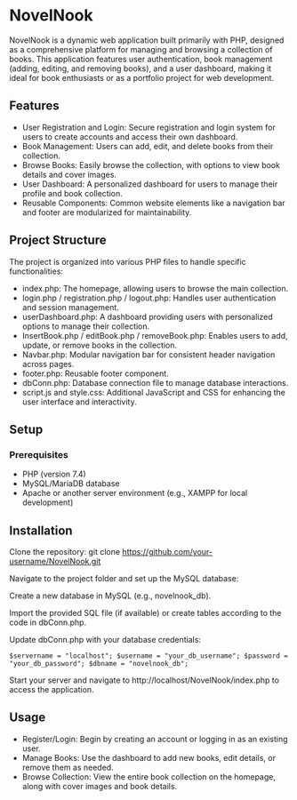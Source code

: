 
#   NovelNook

NovelNook is a dynamic web application built primarily with PHP, designed as a comprehensive platform for managing and browsing a collection of books. This application features user authentication, book management (adding, editing, and removing books), and a user dashboard, making it ideal for book enthusiasts or as a portfolio project for web development.

##  Features
-   User Registration and Login: Secure registration and login system for users to create accounts and access their own dashboard.
-   Book Management: Users can add, edit, and delete books from their collection.
-   Browse Books: Easily browse the collection, with options to view book details and cover images.
-   User Dashboard: A personalized dashboard for users to manage their profile and book collection.
-   Reusable Components: Common website elements like a navigation bar and footer are modularized for maintainability.


##  Project Structure
The project is organized into various PHP files to handle specific functionalities:

-   index.php: The homepage, allowing users to browse the main collection.
-   login.php / registration.php / logout.php: Handles user authentication and    session management.
-   userDashboard.php: A dashboard providing users with personalized options to manage their collection.
-   InsertBook.php / editBook.php / removeBook.php: Enables users to add, update, or remove books in the collection.
-   Navbar.php: Modular navigation bar for consistent header navigation across pages.
-   footer.php: Reusable footer component.
-   dbConn.php: Database connection file to manage database interactions.
-   script.js and style.css: Additional JavaScript and CSS for enhancing the user interface and interactivity.

##  Setup
### Prerequisites
-   PHP (version 7.4)
-   MySQL/MariaDB database
-   Apache or another server environment (e.g., XAMPP for local development)

##  Installation
Clone the repository:
git clone https://github.com/your-username/NovelNook.git

Navigate to the project folder and set up the MySQL database:

Create a new database in MySQL (e.g., novelnook_db).

Import the provided SQL file (if available) or create tables according to the code in dbConn.php.

Update dbConn.php with your database credentials:

`$servername = "localhost";
$username = "your_db_username";
$password = "your_db_password";
$dbname = "novelnook_db";`

Start your server and navigate to http://localhost/NovelNook/index.php to access the application.

##  Usage
-   Register/Login: Begin by creating an account or logging in as an existing user.
-   Manage Books: Use the dashboard to add new books, edit details, or remove them as needed.
-   Browse Collection: View the entire book collection on the homepage, along with cover images and book details.
